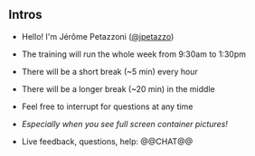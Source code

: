 ## Intros

- Hello! I'm Jérôme Petazzoni ([@jpetazzo](https://twitter.com/jpetazzo))

- The training will run the whole week from 9:30am to 1:30pm

- There will be a short break (\~5 min) every hour

- There will be a longer break (\~20 min) in the middle

- Feel free to interrupt for questions at any time

- *Especially when you see full screen container pictures!*

- Live feedback, questions, help: @@CHAT@@
